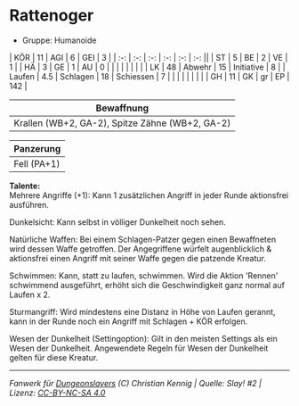 # Rattenoger  
- Gruppe: Humanoide  

| KÖR    | 11  | AGI      | 6  | GEI        | 3   |
| :-: | :-: | :-: | :-: | :-: | :-: ||
| ST     | 5   | BE       | 2  | VE         | 1   |
| HÄ     | 3   | GE       | 1  | AU         | 0   |
|        |     |          |    |            |     |
| LK     | 48  | Abwehr   | 15 | Initiative | 8   |
| Laufen | 4.5 | Schlagen | 18 | Schiessen  | 7   |
|        |     |          |    |            |     |
| GH     | 11  | GK       | gr | EP         | 142 |


| Bewaffnung |
| --- |
| Krallen (WB+2, GA-2), Spitze Zähne (WB+2, GA-2) |


| Panzerung |
| --- |
| Fell (PA+1) |


**Talente:**  
Mehrere Angriffe (+1): Kann 1 zusätzlichen Angriff in jeder Runde aktionsfrei ausführen.

Dunkelsicht: Kann selbst in völliger Dunkelheit noch sehen.

Natürliche Waffen: Bei einem Schlagen-Patzer gegen einen Bewaffneten wird dessen Waffe getroffen. Der Angegriffene würfelt augenblicklich & aktionsfrei einen Angriff mit seiner Waffe gegen die patzende Kreatur.

Schwimmen: Kann, statt zu laufen, schwimmen. Wird die Aktion 'Rennen' schwimmend ausgeführt, erhöht sich die Geschwindigkeit ganz normal auf Laufen x 2.

Sturmangriff: Wird mindestens eine Distanz in Höhe von Laufen gerannt, kann in der Runde noch ein Angriff mit Schlagen + KÖR erfolgen.

Wesen der Dunkelheit (Settingoption): Gilt in den meisten Settings als ein Wesen der Dunkelheit. Angewendete Regeln für Wesen der Dunkelheit gelten für diese Kreatur.





___
*Fanwerk für [Dungeonslayers](https://www.dungeonslayers.net/) (C) Christian Kennig | Quelle: Slay! #2 | Lizenz: [CC-BY-NC-SA 4.0](https://creativecommons.org/licenses/by-nc-sa/4.0/deed.de)*